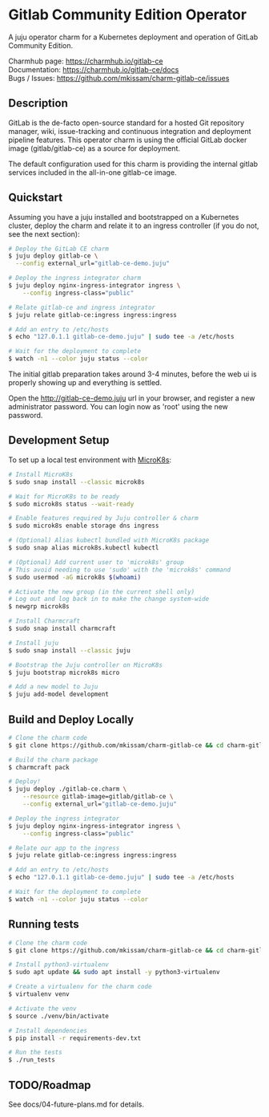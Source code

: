 # Gitlab Community Edition Operator

A juju operator charm for a Kubernetes deployment and operation of GitLab
Community Edition.

Charmhub page: https://charmhub.io/gitlab-ce  
Documentation: https://charmhub.io/gitlab-ce/docs  
Bugs / Issues: https://github.com/mkissam/charm-gitlab-ce/issues

## Description

GitLab is the de-facto open-source standard for a hosted Git repository manager,
wiki, issue-tracking and continuous integration and deployment pipeline features.
This operator charm is using the official GitLab docker image (gitlab/gitlab-ce)
as a source for deployment.

The default configuration used for this charm is providing the 
internal gitlab services included in the all-in-one gitlab-ce image.

## Quickstart

Assuming you have a juju installed and bootstrapped on a Kubernetes cluster,
deploy the charm and relate it to an ingress controller (if you do not, see the
next section):

```bash
# Deploy the GitLab CE charm
$ juju deploy gitlab-ce \
  --config external_url="gitlab-ce-demo.juju"

# Deploy the ingress integrator charm
$ juju deploy nginx-ingress-integrator ingress \
    --config ingress-class="public"

# Relate gitlab-ce and ingress integrator
$ juju relate gitlab-ce:ingress ingress:ingress

# Add an entry to /etc/hosts
$ echo "127.0.1.1 gitlab-ce-demo.juju" | sudo tee -a /etc/hosts

# Wait for the deployment to complete
$ watch -n1 --color juju status --color
```

The initial gitlab preparation takes around 3-4 minutes, before the web ui
is properly showing up and everything is settled.

Open the http://gitlab-ce-demo.juju url in your browser, and register a new
administrator password. You can login now as 'root' using the new password.

## Development Setup

To set up a local test environment with [MicroK8s](https://microk8s.io):

```bash
# Install MicroK8s
$ sudo snap install --classic microk8s

# Wait for MicroK8s to be ready
$ sudo microk8s status --wait-ready

# Enable features required by Juju controller & charm
$ sudo microk8s enable storage dns ingress

# (Optional) Alias kubectl bundled with MicroK8s package
$ sudo snap alias microk8s.kubectl kubectl

# (Optional) Add current user to 'microk8s' group
# This avoid needing to use 'sudo' with the 'microk8s' command
$ sudo usermod -aG microk8s $(whoami)

# Activate the new group (in the current shell only)
# Log out and log back in to make the change system-wide
$ newgrp microk8s

# Install Charmcraft
$ sudo snap install charmcraft

# Install juju
$ sudo snap install --classic juju

# Bootstrap the Juju controller on MicroK8s
$ juju bootstrap microk8s micro

# Add a new model to Juju
$ juju add-model development
```

## Build and Deploy Locally

```bash
# Clone the charm code
$ git clone https://github.com/mkissam/charm-gitlab-ce && cd charm-gitlab-ce

# Build the charm package
$ charmcraft pack

# Deploy!
$ juju deploy ./gitlab-ce.charm \
    --resource gitlab-image=gitlab/gitlab-ce \
    --config external_url="gitlab-ce-demo.juju"

# Deploy the ingress integrator
$ juju deploy nginx-ingress-integrator ingress \
    --config ingress-class="public"

# Relate our app to the ingress
$ juju relate gitlab-ce:ingress ingress:ingress

# Add an entry to /etc/hosts
$ echo "127.0.1.1 gitlab-ce-demo.juju" | sudo tee -a /etc/hosts

# Wait for the deployment to complete
$ watch -n1 --color juju status --color
```

## Running tests

```bash
# Clone the charm code
$ git clone https://github.com/mkissam/charm-gitlab-ce && cd charm-gitlab-ce

# Install python3-virtualenv
$ sudo apt update && sudo apt install -y python3-virtualenv

# Create a virtualenv for the charm code
$ virtualenv venv

# Activate the venv
$ source ./venv/bin/activate

# Install dependencies
$ pip install -r requirements-dev.txt

# Run the tests
$ ./run_tests
```

## TODO/Roadmap

See docs/04-future-plans.md for details.
